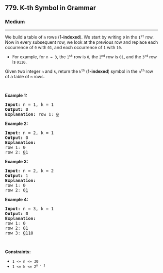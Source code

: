<h2>779. K-th Symbol in Grammar</h2><h3>Medium</h3><hr><div><p>We build a table of <code>n</code> rows (<strong>1-indexed</strong>). We start by writing <code>0</code> in the <code>1<sup>st</sup></code> row. Now in every subsequent row, we look at the previous row and replace each occurrence of <code>0</code> with <code>01</code>, and each occurrence of <code>1</code> with <code>10</code>.</p>

<ul>
	<li>For example, for <code>n = 3</code>, the <code>1<sup>st</sup></code> row is <code>0</code>, the <code>2<sup>nd</sup></code> row is <code>01</code>, and the <code>3<sup>rd</sup></code> row is <code>0110</code>.</li>
</ul>

<p>Given two integer <code>n</code> and <code>k</code>, return the <code>k<sup>th</sup></code> (<strong>1-indexed</strong>) symbol in the <code>n<sup>th</sup></code> row of a table of <code>n</code> rows.</p>

<p>&nbsp;</p>
<p><strong>Example 1:</strong></p>

<pre><strong>Input:</strong> n = 1, k = 1
<strong>Output:</strong> 0
<strong>Explanation:</strong> row 1: <u>0</u>
</pre>

<p><strong>Example 2:</strong></p>

<pre><strong>Input:</strong> n = 2, k = 1
<strong>Output:</strong> 0
<strong>Explanation:</strong>
row 1: 0
row 2: <u>0</u>1
</pre>

<p><strong>Example 3:</strong></p>

<pre><strong>Input:</strong> n = 2, k = 2
<strong>Output:</strong> 1
<strong>Explanation:</strong>
row 1: 0
row 2: 0<u>1</u>
</pre>

<p><strong>Example 4:</strong></p>

<pre><strong>Input:</strong> n = 3, k = 1
<strong>Output:</strong> 0
<strong>Explanation:</strong>
row 1: 0
row 2: 01
row 3: <u>0</u>110
</pre>

<p>&nbsp;</p>
<p><strong>Constraints:</strong></p>

<ul>
	<li><code>1 &lt;= n &lt;= 30</code></li>
	<li><code>1 &lt;= k &lt;= 2<sup>n - 1</sup></code></li>
</ul>
</div>
